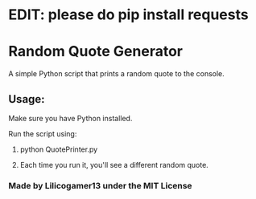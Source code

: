# EDIT: please do pip install requests

# Random Quote Generator

A simple Python script that prints a random quote to the console.

## Usage:

Make sure you have Python installed.

Run the script using:

1. python QuotePrinter.py

2. Each time you run it, you'll see a different random quote.

### Made by Lilicogamer13 under the MIT License
